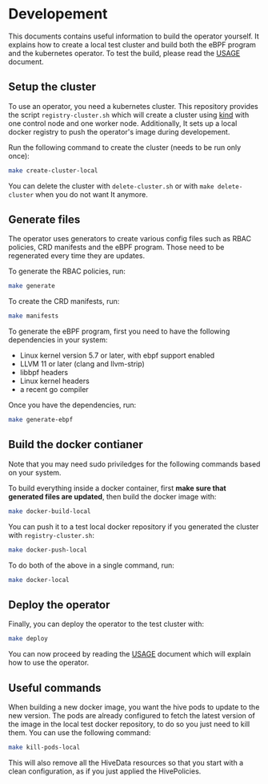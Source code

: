 # Developement

This documents contains useful information to build the operator
yourself. It explains how to create a local test cluster and build
both the eBPF program and the kubernetes operator. To test the build,
please read the [USAGE](./USAGE.md) document.

## Setup the cluster

To use an operator, you need a kubernetes cluster. This repository
provides the script `registry-cluster.sh` which will create a cluster
using [kind](https://github.com/kubernetes-sigs/kind) with one control
node and one worker node. Additionally, It sets up a local docker
registry to push the operator's image during developement.

Run the following command to create the cluster (needs to be run only
once):

```bash
make create-cluster-local
```

You can delete the cluster with `delete-cluster.sh` or with
`make delete-cluster` when you do not want It anymore.

## Generate files

The operator uses generators to create various config files such as
RBAC policies, CRD manifests and the eBPF program. Those need to be
regenerated every time they are updates.

To generate the RBAC policies, run:

```bash
make generate
```

To create the CRD manifests, run:

```bash
make manifests
```

To generate the eBPF program, first you need to have the following
dependencies in your system:

- Linux kernel version 5.7 or later, with ebpf support enabled
- LLVM 11 or later (clang and llvm-strip)
- libbpf headers
- Linux kernel headers
- a recent go compiler

Once you have the dependencies, run:

```bash
make generate-ebpf
```

## Build the docker contianer

Note that you may need sudo priviledges for the following commands
based on your system.

To build everything inside a docker container, first **make sure that
generated files are updated**, then build the docker image with:

```bash
make docker-build-local
```

You can push it to a test local docker repository if you generated
the cluster with `registry-cluster.sh`:

```bash
make docker-push-local
```

To do both of the above in a single command, run:

```bash
make docker-local
```

## Deploy the operator

Finally, you can deploy the operator to the test cluster with:

```bash
make deploy
```

You can now proceed by reading the [USAGE](./USAGE.md) document which
will explain how to use the operator.

## Useful commands

When building a new docker image, you want the hive pods to update to
the new version. The pods are already configured to fetch the latest
version of the image in the local test docker repository, to do so you
just need to kill them. You can use the following command:

```bash
make kill-pods-local
```

This will also remove all the HiveData resources so that you start
with a clean configuration, as if you just applied the HivePolicies.
